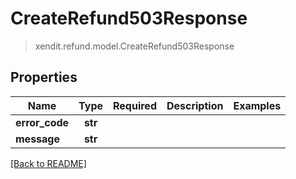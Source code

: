 # CreateRefund503Response
> xendit.refund.model.CreateRefund503Response


## Properties
| Name | Type | Required | Description | Examples |
|------------|:-------------:|:-------------:|-------------|:-------------:|
| **error_code** | **str** | |   |  |
| **message** | **str** | |   |  |


[[Back to README]](../../README.md)


